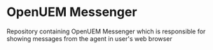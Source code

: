 # OpenUEM Messenger

Repository containing OpenUEM Messenger which is responsible for showing messages from the agent in user's web browser
